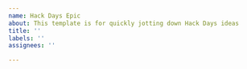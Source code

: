 ```yaml
---
name: Hack Days Epic
about: This template is for quickly jotting down Hack Days ideas
title: ''
labels: ''
assignees: ''

---
```



